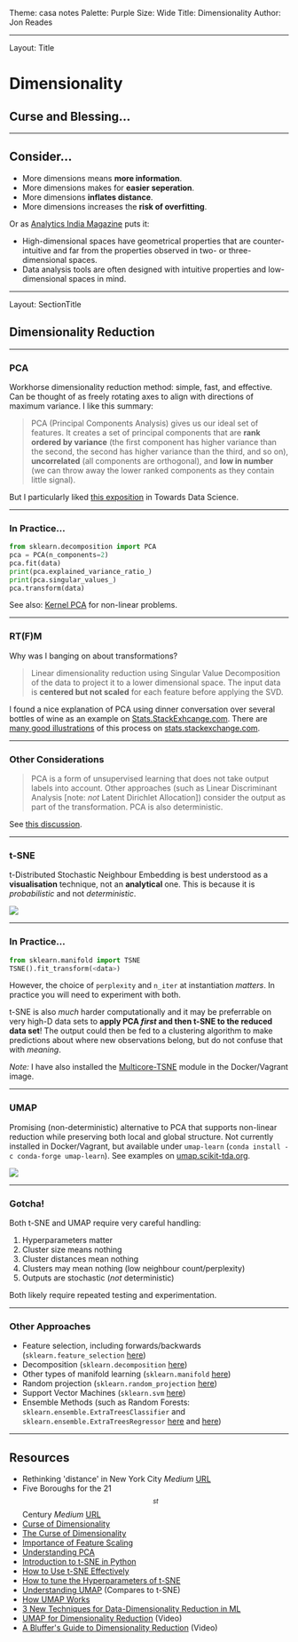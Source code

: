 Theme: casa notes
Palette: Purple
Size: Wide
Title: Dimensionality
Author: Jon Reades

---
Layout: Title

# Dimensionality
## Curse and Blessing...

---
## Consider...

- More dimensions means **more information**.
- More dimensions makes for **easier seperation**.
- More dimensions **inflates distance**.
- More dimensions increases the **risk of overfitting**.

Or as [Analytics India Magazine](https://analyticsindiamag.com/curse-of-dimensionality-and-what-beginners-should-do-to-overcome-it/) puts it:

- High-dimensional spaces have geometrical properties that are counter-intuitive and far from the properties observed in two- or three-dimensional spaces.
- Data analysis tools are often designed with intuitive properties and low-dimensional spaces in mind.

---
Layout: SectionTitle
## Dimensionality Reduction

---
### PCA

Workhorse dimensionality reduction method: simple, fast, and effective. Can be thought of as freely rotating axes to align with directions of maximum variance. I like this summary:

> PCA (Principal Components Analysis) gives us our ideal set of features. It creates a set of principal components that are **rank ordered by variance** (the first component has higher variance than the second, the second has higher variance than the third, and so on), **uncorrelated** (all components are orthogonal), and **low in number** (we can throw away the lower ranked components as they contain little signal).

But I particularly liked [this exposition](https://towardsdatascience.com/understanding-pca-fae3e243731d) in Towards Data Science.

---
### In Practice...

```python
from sklearn.decomposition import PCA
pca = PCA(n_components=2)
pca.fit(data)
print(pca.explained_variance_ratio_)
print(pca.singular_values_)
pca.transform(data)
```

See also: [Kernel PCA](https://scikit-learn.org/stable/modules/generated/sklearn.decomposition.KernelPCA.html#sklearn.decomposition.KernelPCA) for non-linear problems.

---
### RT(F)M

Why was I banging on about transformations?

> Linear dimensionality reduction using Singular Value Decomposition of the data to project it to a lower dimensional space. The input data is **centered but not scaled** for each feature before applying the SVD.

I found a nice explanation of PCA using dinner conversation over several bottles of wine as an example on [Stats.StackExhcange.com](https://stats.stackexchange.com/a/140579). There are [many good illustrations](https://stats.stackexchange.com/a/385782) of this process on [stats.stackexchange.com](https://stats.stackexchange.com/questions/385775/normalizing-vs-scaling-before-pca).



---
### Other Considerations

> PCA is a form of unsupervised learning that does not take output labels into account. Other approaches (such as Linear Discriminant Analysis [note: *not* Latent Dirichlet Allocation]) consider the output as part of the transformation. PCA is also deterministic.

See [this discussion](https://stackabuse.com/implementing-lda-in-python-with-scikit-learn/).

---
### t-SNE

t-Distributed Stochastic Neighbour Embedding is best understood as a **visualisation** technique, not an **analytical** one. This is because it is *probabilistic* and not *deterministic*. 

![](img/tsne-fashion.png)

---
### In Practice...

```python
from sklearn.manifold import TSNE
TSNE().fit_transform(<data>)
```

However, the choice of `perplexity` and `n_iter` at instantiation *matters*. In practice you will need to experiment with both.

t-SNE is also *much* harder computationally and it may be preferrable on very high-D data sets to **apply PCA *first* and then t-SNE to the reduced data set**! The output could then be fed to a clustering algorithm to make predictions about where new observations belong, but do not confuse that with *meaning*.

*Note:* I have also installed the [Multicore-TSNE](https://github.com/DmitryUlyanov/Multicore-TSNE) module in the Docker/Vagrant image.

---
### UMAP

Promising (non-deterministic) alternative to PCA that supports non-linear reduction while preserving both local and global structure. Not currently installed in Docker/Vagrant, but available under `umap-learn` (`conda install -c conda-forge umap-learn`). See examples on [umap.scikit-tda.org](https://umap.scikit-tda.org/parameters.html).

![](https://umap.scikit-tda.org/_images/SupervisedUMAP_22_1.png)

---
### Gotcha!

Both t-SNE and UMAP require very careful handling:

1. Hyperparameters matter
2. Cluster size means nothing
3. Cluster distances mean nothing
4. Clusters may mean nothing (low neighbour count/perplexity)
5. Outputs are stochastic (*not* deterministic)

Both likely require repeated testing and experimentation.

---
### Other Approaches

- Feature selection, including forwards/backwards (`sklearn.feature_selection` [here](https://scikit-learn.org/stable/modules/classes.html#module-sklearn.feature_selection))
- Decomposition (`sklearn.decomposition` [here](https://scikit-learn.org/stable/modules/classes.html#module-sklearn.decomposition))
- Other types of manifold learning (`sklearn.manifold` [here](https://scikit-learn.org/stable/modules/classes.html#module-sklearn.manifold))
- Random projection (`sklearn.random_projection` [here](https://scikit-learn.org/stable/modules/classes.html#module-sklearn.random_projection))
- Support Vector Machines (`sklearn.svm` [here](https://scikit-learn.org/stable/modules/classes.html#module-sklearn.svm))
- Ensemble Methods (such as Random Forests: `sklearn.ensemble.ExtraTreesClassifier` and `sklearn.ensemble.ExtraTreesRegressor` [here](https://scikit-learn.org/stable/modules/generated/sklearn.ensemble.ExtraTreesClassifier.html) and [here](https://scikit-learn.org/stable/modules/generated/sklearn.ensemble.ExtraTreesRegressor.html#sklearn.ensemble.ExtraTreesRegressor))

---
## Resources

- Rethinking 'distance' in New York City *Medium* [URL](https://medium.com/topos-ai/rethinking-distance-in-new-york-city-d17212d24919)
- Five Boroughs for the 21$$^{st}$$ Century *Medium* [URL](https://medium.com/topos-ai/five-boroughs-for-the-21st-century-8da941f53618)
- [Curse of Dimensionality](https://en.wikipedia.org/wiki/Curse_of_dimensionality)
- [The Curse of Dimensionality](https://towardsdatascience.com/the-curse-of-dimensionality-50dc6e49aa1e)
- [Importance of Feature Scaling](https://scikit-learn.org/stable/auto_examples/preprocessing/plot_scaling_importance.html)
- [Understanding PCA](https://towardsdatascience.com/understanding-pca-fae3e243731d)
- [Introduction to t-SNE in Python](https://www.datacamp.com/community/tutorials/introduction-t-sne)
- [How to Use t-SNE Effectively](https://distill.pub/2016/misread-tsne/)
- [How to tune the Hyperparameters of t-SNE](https://towardsdatascience.com/how-to-tune-hyperparameters-of-tsne-7c0596a18868)
- [Understanding UMAP](https://pair-code.github.io/understanding-umap/) (Compares to t-SNE)
- [How UMAP Works](https://towardsdatascience.com/how-exactly-umap-works-13e3040e1668)
- [3 New Techniques for Data-Dimensionality Reduction in ML](https://thenewstack.io/3-new-techniques-for-data-dimensionality-reduction-in-machine-learning/)
- [UMAP for Dimensionality Reduction](https://www.youtube.com/watch?v=nq6iPZVUxZU) (Video)
- [A Bluffer's Guide to Dimensionality Reduction](https://www.youtube.com/watch?v=9iol3Lk6kyU) (Video)

